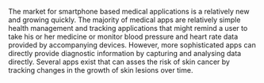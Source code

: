 The market for smartphone based medical applications is a relatively new and growing quickly. The majority of medical apps are relatively simple health management and tracking applications that might remind a user to take his or her medicine or monitor blood pressure and heart rate data provided by accompanying devices. However, more sophisticated apps can directly provide diagnostic information by capturing and analysing data directly. Several apps exist that can asses the risk of skin cancer by tracking changes in the growth of skin lesions over time. 
